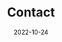 ---
title: Contact
date: 2022-10-24

type: landing

sections:
  -content:
    title: Contact
    text: |-
      Lorem ipsum dolor sit amet, consectetur adipiscing elit. Integer tempus augue non tempor egestas. Proin nisl nunc, dignissim in accumsan dapibus, auctor ullamcorper neque. Quisque at elit felis. Vestibulum ante ipsum primis in faucibus orci luctus et ultrices posuere cubilia curae; Aenean eget elementum odio. Cras interdum eget risus sit amet aliquet. In volutpat, nisl ut fringilla dignissim, arcu nisl suscipit ante, at accumsan sapien nisl eu eros.
    email: test@example.org
    phone: 888 888 88 88
    address:
      street: 450 Serra Mall
      city: Stanford
      region: CA
      postcode: '94305'
      country: United States
      country_code: US
    coordinates:
      latitude: '37.4275'
      longitude: '-122.1697'
    directions: Enter Building 1 and take the stairs to Office 200 on Floor 2
    office_hours:
      - 'Monday 10:00 to 13:00'
      - 'Wednesday 09:00 to 10:00'
    appointment_url: 'https://calendly.com'
    #contact_links:
    #  - icon: comments
    #    icon_pack: fas
    #    name: Discuss on Forum
    #    link: 'https://discourse.gohugo.io'
    
    # Automatically link email and phone or display as text?
    autolink: true
    
    # Email form provider
    form:
      provider: netlify
      formspree:
        id:
      netlify:
        # Enable CAPTCHA challenge to reduce spam?
        captcha: false
  design:
    columns: '1'
---